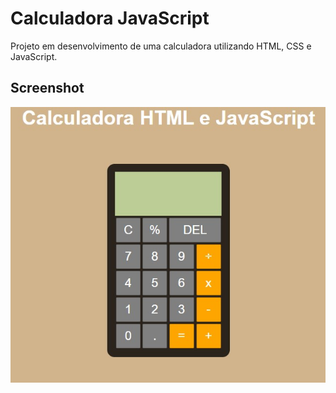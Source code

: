 # Calculadora JavaScript



Projeto em desenvolvimento de uma calculadora utilizando HTML, CSS e JavaScript.

## Screenshot

![Screenshot](Screenshot.jpg)
